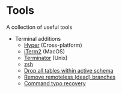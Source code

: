 # Tools

A collection of useful tools

* Terminal additions
  * [Hyper](https://hyper.is) (Cross-platform)
  * [iTerm2](https://www.iterm2.com/) (MacOS)
  * [Terminator](https://gnometerminator.blogspot.com/p/introduction.html) (Unix)
  * [zsh](https://ohmyz.sh/)
  * [Drop all tables within active schema](https://gist.githubusercontent.com/dextermb/3811bb599286a8ee558efc10c2f57419/raw/70d5a86154f6d96872f279060fe14e065e2f3785/drop_all_tables.sql)
  * [Remove remoteless (dead) branches](https://gist.githubusercontent.com/dextermb/04c40d02a8e73fc52c90578824ca62ff/raw/201dd731d9c4d5ee6783e965d57578908fe1b467/delete_remoteless_branches.sh)
  * [Command typo recovery](https://github.com/nvbn/thefuck)
